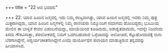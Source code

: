 +++
title = "22 ಆವ ಭವದಲಿ"

+++
22. ಯಾವ ಹಿಂದಿನ ಜನ್ಮದಲ್ಲಿ ಇದು ನಿಮ್ಮ ರಾಜ್ಯವಾಗಿತ್ತು, ಯಾವ ಹಿಂದಿನ ಜನ್ಮದಲ್ಲಿ ಇವರು ನಿಮ್ಮ ಪುತ್ರ ಮಿತ್ರರಾಗಿದ್ದರು, ಯಾವ ಹಿಂದಿನ ಜನ್ಮಗಳಲ್ಲಿ ನಿಮ್ಮ ರಾಣಿಯರು ನಿಮ್ಮೊಂದಿಗೆ ಸಮಾಗಮ ಹೊಂದಿದ್ದರು; ಭೂಮಿಯ ಮೇಲಿನ ಈ ಬಾಳ್ವಿಕೆ ಕೇವಲ ವಿಡಂಬನೆಯದ್ದು, ಮಾಯೆಯಿಂದ ಕೂಡಿದುದು, ಅಶಾಶ್ವತವಾದುದು, ಇದನ್ನೇ ನಿಜವೆಂದು ತಿಳಿದು ಗೌರವಿಸುತ್ತಾ, ಪರಲೋಕದಲ್ಲಿ ನಿಮಗೆ ಒದಗಬಹುದಾದ ಒಳ್ಳೆಯದನ್ನು ಆಲೋಚಿದೆ, ಕೆಟ್ಟುಹೋದುದಕ್ಕೆ ನಾನು ಬೆರಗಾಗಿದ್ದೇನೆ, ಆಶ್ವರ್ಯಚಕಿತನಾಗಿದ್ದೇನೆ ಎಂದು ದುರ್ಯೋಧನ ಪಲಾಯನ ಮಾಡುತ್ತಿರುವ ತನ್ನವರನ್ನು ಹೀಯಾಳಿಸಿದ.